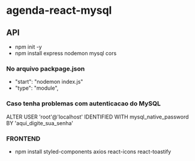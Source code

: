 # agenda-react-mysql

## API

- npm init -y
- npm install express nodemon mysql cors

### No arquivo packpage.json

- "start": "nodemon index.js"
- "type": "module",

### Caso tenha problemas com autenticacao do MySQL

ALTER USER 'root'@'localhost' IDENTIFIED WITH mysql_native_password BY 'aqui_digite_sua_senha'

### FRONTEND

- npm install styled-components axios react-icons react-toastify


